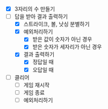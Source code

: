 - [x] 3자리의 수 만들기
- [ ] 답을 받아 결과 출력하기
  - [x] 스트라이크, 볼, 낫싱 분별하기
  - [x] 예외처리하기
    - [x] 받은 값이 숫자가 아닌 경우
    - [x] 받은 숫자가 세자리가 아닌 경우
  - [x] 결과 출력하기
    - [x] 정답일 때
    - [x] 오답일 때
- [ ] 클리어
  - [ ] 게임 재시작
  - [ ] 게임 종료
  - [ ] 예외처리하기
